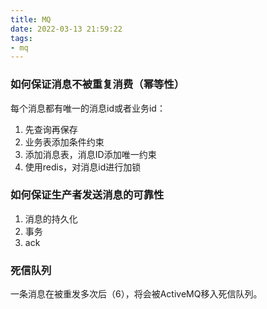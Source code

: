 ```yaml
---
title: MQ
date: 2022-03-13 21:59:22
tags:
- mq
---
```


### 如何保证消息不被重复消费（幂等性）

每个消息都有唯一的消息id或者业务id：

1. 先查询再保存
2. 业务表添加条件约束
3. 添加消息表，消息ID添加唯一约束
4. 使用redis，对消息id进行加锁

<!-- more -->

### 如何保证生产者发送消息的可靠性

1. 消息的持久化
2. 事务
3. ack

### 死信队列

一条消息在被重发多次后（6），将会被ActiveMQ移入死信队列。
